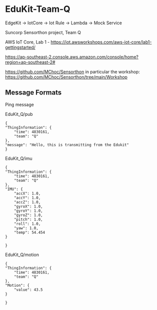 # EduKit-Team-Q



EdgeKit -> IotCore -> Iot Rule -> Lambda -> Mock Service


Suncorp Sensorthon project, Team Q

AWS IoT Core, Lab 1 - https://iot.awsworkshops.com/aws-iot-core/lab1-gettingstarted/

https://ap-southeast-2.console.aws.amazon.com/console/home?region=ap-southeast-2#

https://github.com/MChoc/Sensorthon
in particular the workshop: https://github.com/MChoc/Sensorthon/tree/main/Workshop



## Message Formats

Ping message

EduKit_Q/pub

    {
    "ThingInformation": {
        "time": 4830161,
        "team": "Q"
    },
    "message": "Hello, this is transmitting from the Edukit"
    }


EduKit_Q/imu

    {
    "ThingInformation": {
        "time": 4830161,
        "team": "Q"
    },
    "IMU": {
        "accX": 1.0,
        "accY": 1.0,
        "accZ": 1.0,
        "gyroX": 1.0,
        "gyroY": 1.0,
        "gyroZ": 1.0,
        "pitch": 1.0,
        "roll": 1.0,
        "yaw": 1.0,
        "temp": 54.454
    }
    
    }

EduKit_Q/motion


    {
    "ThingInformation": {
        "time": 4830161,
        "team": "Q"
    },
    "Motion": {
        "value": 43.5
    }
    
    }

